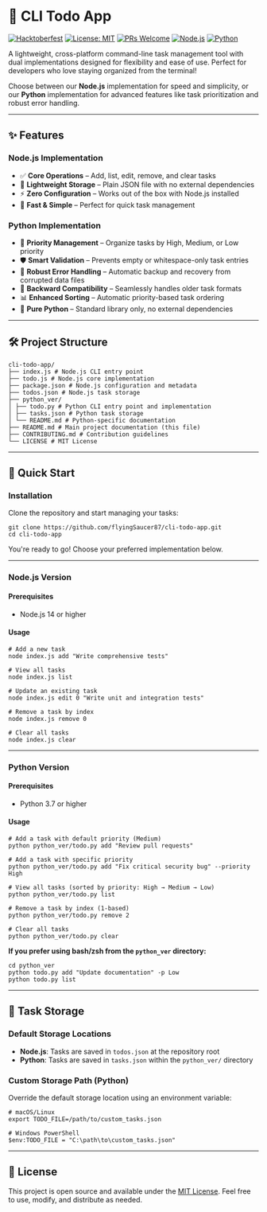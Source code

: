 # 📝 CLI Todo App

[![Hacktoberfest](https://img.shields.io/badge/Hacktoberfest-2025-blueviolet)](https://hacktoberfest.com/)
[![License: MIT](https://img.shields.io/badge/License-MIT-yellow.svg)](LICENSE)
[![PRs Welcome](https://img.shields.io/badge/PRs-welcome-brightgreen.svg)](CONTRIBUTING.md)
[![Node.js](https://img.shields.io/badge/Node.js-14+-339933?logo=node.js&logoColor=white)](https://nodejs.org/)
[![Python](https://img.shields.io/badge/Python-3.7+-3776AB?logo=python&logoColor=white)](https://www.python.org/)

A lightweight, cross-platform command-line task management tool with dual implementations designed for flexibility and ease of use. Perfect for developers who love staying organized from the terminal!

Choose between our **Node.js** implementation for speed and simplicity, or our **Python** implementation for advanced features like task prioritization and robust error handling.

---

## ✨ Features

### Node.js Implementation
- ✅ **Core Operations** – Add, list, edit, remove, and clear tasks
- 💾 **Lightweight Storage** – Plain JSON file with no external dependencies
- ⚡ **Zero Configuration** – Works out of the box with Node.js installed
- 🚀 **Fast & Simple** – Perfect for quick task management

### Python Implementation
- 🎯 **Priority Management** – Organize tasks by High, Medium, or Low priority
- 🛡️ **Smart Validation** – Prevents empty or whitespace-only task entries
- 🔧 **Robust Error Handling** – Automatic backup and recovery from corrupted data files
- 🔄 **Backward Compatibility** – Seamlessly handles older task formats
- 📊 **Enhanced Sorting** – Automatic priority-based task ordering
- 🐍 **Pure Python** – Standard library only, no external dependencies
  
---

## 🛠️ Project Structure
```
cli-todo-app/
├── index.js # Node.js CLI entry point
├── todo.js # Node.js core implementation
├── package.json # Node.js configuration and metadata
├── todos.json # Node.js task storage
├── python_ver/
│ ├── todo.py # Python CLI entry point and implementation
│ ├── tasks.json # Python task storage
│ └── README.md # Python-specific documentation
├── README.md # Main project documentation (this file)
├── CONTRIBUTING.md # Contribution guidelines
└── LICENSE # MIT License
```

---

## 🚀 Quick Start

### Installation

Clone the repository and start managing your tasks:
```
git clone https://github.com/flyingSaucer87/cli-todo-app.git
cd cli-todo-app
```

You're ready to go! Choose your preferred implementation below.

---

### Node.js Version

#### Prerequisites
- Node.js 14 or higher

#### Usage
```
# Add a new task
node index.js add "Write comprehensive tests"

# View all tasks
node index.js list

# Update an existing task
node index.js edit 0 "Write unit and integration tests"

# Remove a task by index
node index.js remove 0

# Clear all tasks
node index.js clear
```

---

### Python Version

#### Prerequisites
- Python 3.7 or higher

#### Usage
```
# Add a task with default priority (Medium)
python python_ver/todo.py add "Review pull requests"

# Add a task with specific priority
python python_ver/todo.py add "Fix critical security bug" --priority High

# View all tasks (sorted by priority: High → Medium → Low)
python python_ver/todo.py list

# Remove a task by index (1-based)
python python_ver/todo.py remove 2

# Clear all tasks
python python_ver/todo.py clear

```

**If you prefer using bash/zsh from the `python_ver` directory:**
```
cd python_ver
python todo.py add "Update documentation" -p Low
python todo.py list
```

---

## 💾 Task Storage

### Default Storage Locations

- **Node.js**: Tasks are saved in `todos.json` at the repository root
- **Python**: Tasks are saved in `tasks.json` within the `python_ver/` directory

### Custom Storage Path (Python)

Override the default storage location using an environment variable:
```
# macOS/Linux
export TODO_FILE=/path/to/custom_tasks.json
```
```
# Windows PowerShell
$env:TODO_FILE = "C:\path\to\custom_tasks.json"
```

---

## 📜 License

This project is open source and available under the [MIT License](LICENSE). Feel free to use, modify, and distribute as needed.
